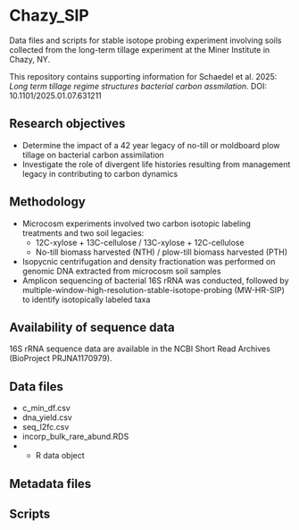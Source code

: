 # Chazy_SIP
 Data files and scripts for stable isotope probing experiment involving soils collected from the long-term tillage experiment at the Miner Institute in Chazy, NY.

 This repository contains supporting information for Schaedel et al. 2025: *Long term tillage regime structures bacterial carbon assmilation*. DOI: 10.1101/2025.01.07.631211

## Research objectives
- Determine the impact of a 42 year legacy of no-till or moldboard plow tillage on bacterial carbon assimilation
- Investigate the role of divergent life histories resulting from management legacy in contributing to carbon dynamics

## Methodology
- Microcosm experiments involved two carbon isotopic labeling treatments and two soil legacies:
  - 12C-xylose + 13C-cellulose / 13C-xylose + 12C-cellulose
  - No-till biomass harvested (NTH) / plow-till biomass harvested (PTH)
- Isopycnic centrifugation and density fractionation was performed on genomic DNA extracted from microcosm soil samples
- Amplicon sequencing of bacterial 16S rRNA was conducted, followed by multiple-window-high-resolution-stable-isotope-probing (MW-HR-SIP) to identify isotopically labeled taxa

## Availability of sequence data
16S rRNA sequence data are available in the NCBI Short Read Archives (BioProject PRJNA1170979).

## Data files
- c_min_df.csv
- dna_yield.csv
- seq_l2fc.csv
- incorp_bulk_rare_abund.RDS
- - R data object

## Metadata files


## Scripts
